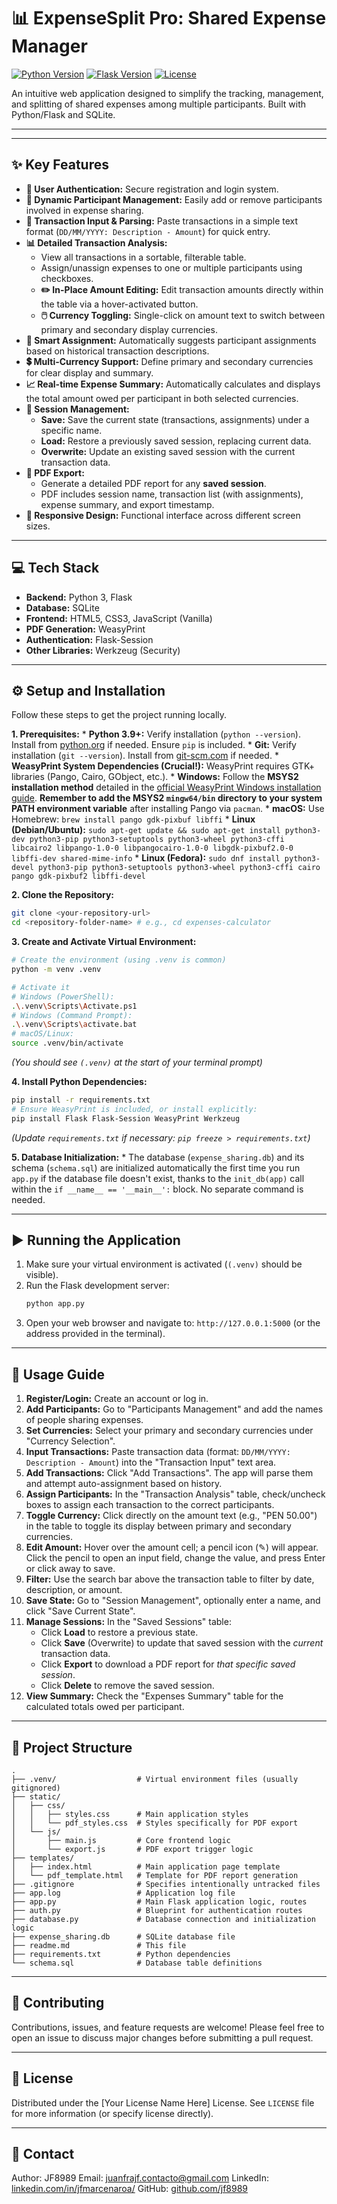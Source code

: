 
# 📊 ExpenseSplit Pro: Shared Expense Manager

[![Python Version](https://img.shields.io/badge/python-3.9%2B-blue.svg)](https://www.python.org/downloads/)
[![Flask Version](https://img.shields.io/badge/flask-2.x%2B-green.svg)](https://flask.palletsprojects.com/)
[![License](https://img.shields.io/badge/license-MIT-lightgrey.svg)](LICENSE) <!-- Replace MIT with your actual license -->

An intuitive web application designed to simplify the tracking, management, and splitting of shared expenses among multiple participants. Built with Python/Flask and SQLite.

---

<!-- 📸 Add a screenshot or GIF of the application interface here! -->
<!-- Example: <p align="center"><img src="path/to/screenshot.png" alt="App Screenshot" width="700"></p> -->

---

## ✨ Key Features

*   **👤 User Authentication:** Secure registration and login system.
*   **👥 Dynamic Participant Management:** Easily add or remove participants involved in expense sharing.
*   **💸 Transaction Input & Parsing:** Paste transactions in a simple text format (`DD/MM/YYYY: Description - Amount`) for quick entry.
*   **📊 Detailed Transaction Analysis:**
    *   View all transactions in a sortable, filterable table.
    *   Assign/unassign expenses to one or multiple participants using checkboxes.
    *   **✏️ In-Place Amount Editing:** Edit transaction amounts directly within the table via a hover-activated button.
    *   **🖱️ Currency Toggling:** Single-click on amount text to switch between primary and secondary display currencies.
*   **🤖 Smart Assignment:** Automatically suggests participant assignments based on historical transaction descriptions.
*   **💲 Multi-Currency Support:** Define primary and secondary currencies for clear display and summary.
*   **📈 Real-time Expense Summary:** Automatically calculates and displays the total amount owed per participant in both selected currencies.
*   **💾 Session Management:**
    *   **Save:** Save the current state (transactions, assignments) under a specific name.
    *   **Load:** Restore a previously saved session, replacing current data.
    *   **Overwrite:** Update an existing saved session with the current transaction data.
*   **📄 PDF Export:**
    *   Generate a detailed PDF report for any **saved session**.
    *   PDF includes session name, transaction list (with assignments), expense summary, and export timestamp.
*   **📱 Responsive Design:** Functional interface across different screen sizes.

---

## 💻 Tech Stack

*   **Backend:** Python 3, Flask
*   **Database:** SQLite
*   **Frontend:** HTML5, CSS3, JavaScript (Vanilla)
*   **PDF Generation:** WeasyPrint
*   **Authentication:** Flask-Session
*   **Other Libraries:** Werkzeug (Security)

---

## ⚙️ Setup and Installation

Follow these steps to get the project running locally.

**1. Prerequisites:**
    *   **Python 3.9+:** Verify installation (`python --version`). Install from [python.org](https://www.python.org/downloads/) if needed. Ensure `pip` is included.
    *   **Git:** Verify installation (`git --version`). Install from [git-scm.com](https://git-scm.com/downloads) if needed.
    *   **WeasyPrint System Dependencies (Crucial!):** WeasyPrint requires GTK+ libraries (Pango, Cairo, GObject, etc.).
        *   **Windows:** Follow the **MSYS2 installation method** detailed in the [official WeasyPrint Windows installation guide](https://doc.courtbouillon.org/weasyprint/stable/first_steps.html#windows). **Remember to add the MSYS2 `mingw64/bin` directory to your system PATH environment variable** after installing Pango via `pacman`.
        *   **macOS:** Use Homebrew: `brew install pango gdk-pixbuf libffi`
        *   **Linux (Debian/Ubuntu):** `sudo apt-get update && sudo apt-get install python3-dev python3-pip python3-setuptools python3-wheel python3-cffi libcairo2 libpango-1.0-0 libpangocairo-1.0-0 libgdk-pixbuf2.0-0 libffi-dev shared-mime-info`
        *   **Linux (Fedora):** `sudo dnf install python3-devel python3-pip python3-setuptools python3-wheel python3-cffi cairo pango gdk-pixbuf2 libffi-devel`

**2. Clone the Repository:**
   ```bash
   git clone <your-repository-url>
   cd <repository-folder-name> # e.g., cd expenses-calculator
   ```

**3. Create and Activate Virtual Environment:**
   ```bash
   # Create the environment (using .venv is common)
   python -m venv .venv

   # Activate it
   # Windows (PowerShell):
   .\.venv\Scripts\Activate.ps1
   # Windows (Command Prompt):
   .\.venv\Scripts\activate.bat
   # macOS/Linux:
   source .venv/bin/activate
   ```
   *(You should see `(.venv)` at the start of your terminal prompt)*

**4. Install Python Dependencies:**
   ```bash
   pip install -r requirements.txt
   # Ensure WeasyPrint is included, or install explicitly:
   pip install Flask Flask-Session WeasyPrint Werkzeug
   ```
   *(Update `requirements.txt` if necessary: `pip freeze > requirements.txt`)*

**5. Database Initialization:**
    *   The database (`expense_sharing.db`) and its schema (`schema.sql`) are initialized automatically the first time you run `app.py` if the database file doesn't exist, thanks to the `init_db(app)` call within the `if __name__ == '__main__':` block. No separate command is needed.

---

## ▶️ Running the Application

1.  Make sure your virtual environment is activated (`(.venv)` should be visible).
2.  Run the Flask development server:
    ```bash
    python app.py
    ```
3.  Open your web browser and navigate to: `http://127.0.0.1:5000` (or the address provided in the terminal).

---

## 🚀 Usage Guide

1.  **Register/Login:** Create an account or log in.
2.  **Add Participants:** Go to "Participants Management" and add the names of people sharing expenses.
3.  **Set Currencies:** Select your primary and secondary currencies under "Currency Selection".
4.  **Input Transactions:** Paste transaction data (format: `DD/MM/YYYY: Description - Amount`) into the "Transaction Input" text area.
5.  **Add Transactions:** Click "Add Transactions". The app will parse them and attempt auto-assignment based on history.
6.  **Assign Participants:** In the "Transaction Analysis" table, check/uncheck boxes to assign each transaction to the correct participants.
7.  **Toggle Currency:** Click directly on the amount text (e.g., "PEN 50.00") in the table to toggle its display between primary and secondary currencies.
8.  **Edit Amount:** Hover over the amount cell; a pencil icon (✎) will appear. Click the pencil to open an input field, change the value, and press Enter or click away to save.
9.  **Filter:** Use the search bar above the transaction table to filter by date, description, or amount.
10. **Save State:** Go to "Session Management", optionally enter a name, and click "Save Current State".
11. **Manage Sessions:** In the "Saved Sessions" table:
    *   Click **Load** to restore a previous state.
    *   Click **Save** (Overwrite) to update that saved session with the *current* transaction data.
    *   Click **Export** to download a PDF report for *that specific saved session*.
    *   Click **Delete** to remove the saved session.
12. **View Summary:** Check the "Expenses Summary" table for the calculated totals owed per participant.

---

## 📁 Project Structure

```
.
├── .venv/                  # Virtual environment files (usually gitignored)
├── static/
│   ├── css/
│   │   ├── styles.css      # Main application styles
│   │   └── pdf_styles.css  # Styles specifically for PDF export
│   └── js/
│       ├── main.js         # Core frontend logic
│       └── export.js       # PDF export trigger logic
├── templates/
│   ├── index.html          # Main application page template
│   └── pdf_template.html   # Template for PDF report generation
├── .gitignore              # Specifies intentionally untracked files
├── app.log                 # Application log file
├── app.py                  # Main Flask application logic, routes
├── auth.py                 # Blueprint for authentication routes
├── database.py             # Database connection and initialization logic
├── expense_sharing.db      # SQLite database file
├── readme.md               # This file
├── requirements.txt        # Python dependencies
└── schema.sql              # Database table definitions
```

---

## 🤝 Contributing

Contributions, issues, and feature requests are welcome! Please feel free to open an issue to discuss major changes before submitting a pull request.

---

## 📜 License

Distributed under the [Your License Name Here] License. See `LICENSE` file for more information (or specify license directly).

---

## 📧 Contact

Author: JF8989
Email: juanfrajf.contacto@gmail.com
LinkedIn: [linkedin.com/in/jfmarcenaroa/](https://www.linkedin.com/in/jfmarcenaroa/)
GitHub: [github.com/jf8989](https://github.com/jf8989?tab=repositories)